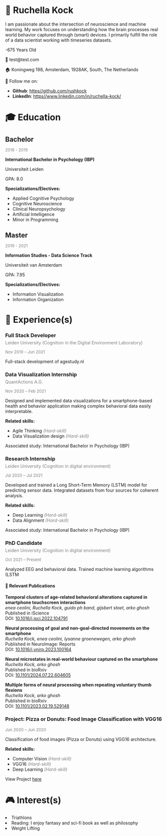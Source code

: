 <div><h1>👤 Ruchella Kock</h1><p>I am passionate about the intersection of neuroscience and machine learning. My work focuses on understanding how the brain processes real world behavior captured through (smart) devices. I primarily fulfill the role of a data scientist working with timeseries datasets.</p><p>-675 Years Old</p><p>📧 test@test.com</p><p>🏠 Koningweg 198, Amsterdam, 1928AK, South, The Netherlands</p><p>📶 Follow me on:</p><ul><li><strong>Github</strong>: <a href='https//github.com/rushkock' target='_blank'>https//github.com/rushkock</a></li><li><strong>LinkedIn</strong>: <a href='https//www.linkedin.com/in/ruchella-kock/' target='_blank'>https//www.linkedin.com/in/ruchella-kock/</a></li></ul><h1>🎓 Education</h1><h2 style='margin-bottom:5px;'>Bachelor</h2><p style='font-size:small;color:gray;'>2016 - 2019</p><p><strong>International Bachelor in Psychology (IBP)</strong></p><p>Universiteit Leiden</p><p>GPA: 8.0</p><p><strong>Specializations/Electives:</strong></p><ul><li>Applied Cognitive Psychology</li><li>Cognitive Neuroscience</li><li>Clinical Neuropsychology</li><li>Artificial Intelligence</li><li>Minor in Programming</li></ul></div><h2 style='margin-bottom:5px;'>Master</h2><p style='font-size:small;color:gray;'>2019 - 2021</p><p><strong>Information Studies - Data Science Track</strong></p><p>Universiteit van Amsterdam</p><p>GPA: 7.95</p><p><strong>Specializations/Electives:</strong></p><ul><li>Information Visualization</li><li>Information Organization</li></ul></div><h1>💼 Experience(s) </h1><div><h3 style='margin-bottom:5px;'>Full Stack Developer</h3><p style='margin:2px 0;color:gray;'>Leiden University (Cognition in the Digital Environment Laboratory)</p><p style='font-size:small;color:gray;'>Nov 2019 – Jun 2021</p><p>Full-stack development of agestudy.nl</p></div></div><div><h3 style='margin-bottom:5px;'>Data Visualization Internship</h3><p style='margin:2px 0;color:gray;'>QuantActions A.G.</p><p style='font-size:small;color:gray;'>Nov 2020 – Feb 2021</p><p>Designed and implemented data visualizations for a smartphone-based health and behavior application making complex behavioral data easily interpretable.</p><p><strong>Related skills:</strong></p><ul><li><span>Agile Thinking <em style='color: gray;'>(Hard-skill)</em></span></li><li><span>Data Visualization design <em style='color: gray;'>(Hard-skill)</em></span></li></ul></div><p>Associated study: International Bachelor in Psychology (IBP)</p></div><div><h3 style='margin-bottom:5px;'>Research Internship</h3><p style='margin:2px 0;color:gray;'>Leiden University (Cognition in digital environment)</p><p style='font-size:small;color:gray;'>Jul 2020 – Jul 2021</p><p>Developed and trained a Long Short-Term Memory (LSTM) model for predicting sensor data. Integrated datasets from four sources for coherent analysis.</p><p><strong>Related skills:</strong></p><ul><li><span>Deep Learning <em style='color: gray;'>(Hard-skill)</em></span></li><li><span>Data Alignment <em style='color: gray;'>(Hard-skill)</em></span></li></ul></div><p>Associated study: International Bachelor in Psychology (IBP)</p></div><div><h3 style='margin-bottom:5px;'>PhD Candidate</h3><p style='margin:2px 0;color:gray;'>Leiden University (Cognition in digital environment)</p><p style='font-size:small;color:gray;'>Oct 2021 – Present</p><p>Analyzed EEG and behavioral data. Trained machine learning algorithms (LSTM</p></div><h4>📃 Relevant Publications</h4><p><strong>Temporal clusters of age-related behavioral alterations captured in smartphone touchscreen interactions</strong><br><em>enea ceolini, Ruchella Kock, guido ph band, gijsbert stoet, arko ghosh</em><br>Published in iScience<br>DOI: <a href='https://doi.org/10.1016/j.isci.2022.104791' target='_blank'>10.1016/j.isci.2022.104791</a></p><p><strong>Neural processing of goal and non-goal-directed movements on the smartphone</strong><br><em>Ruchella Kock, enea ceolini, lysanne groenewegen, arko ghosh</em><br>Published in NeuroImage: Reports<br>DOI: <a href='https://doi.org/10.1016/j.ynirp.2023.100164' target='_blank'>10.1016/j.ynirp.2023.100164</a></p><p><strong>Neural microstates in real-world behaviour captured on the smartphone</strong><br><em>Ruchella Kock, arko ghosh</em><br>Published in bioRxiv<br>DOI: <a href='https://doi.org/10.1101/2024.07.22.604605' target='_blank'>10.1101/2024.07.22.604605</a></p><p><strong>Multiple forms of neural processing when repeating voluntary thumb flexions</strong><br><em>Ruchella Kock, arko ghosh</em><br>Published in bioRxiv<br>DOI: <a href='https://doi.org/10.1101/2023.02.19.529148' target='_blank'>10.1101/2023.02.19.529148</a></p></div><div><h3>Project: Pizza or Donuts: Food Image Classification with VGG16</h3><p style='font-size:small;color:gray;'>Jun 2020 – Jun 2020</p><p>Classification of food images (Pizza or Donuts) using VGG16 architecture.</p><p><strong>Related skills:</strong></p><ul><li><span>Computer Vision <em style='color: gray;'>(Hard-skill)</em></span></li><li><span>VGG16 <em style='color: gray;'>(Hard-skill)</em></span></li><li><span>Deep Learning <em style='color: gray;'>(Hard-skill)</em></span></li></ul></div><p>View Project <a href='http://rushkock-env.eba-yi6rkpue.us-east-1.elasticbeanstalk.com/computer_vision' target='_blank'>here</a></p></div><h1>🎮 Interest(s) </h1><li>Triathlons</li><li>Reading:  I enjoy fantasy and sci-fi book as well as philosophy</li><li>Weight Lifting</li></div>